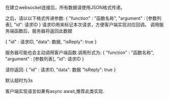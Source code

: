 在建立websocket连接后，所有数据请使用JSON格式传递。

之后，请以以下格式传递参数:
{
"function" : "函数名称",
"argument" : [参数列表],
"id": 请求ID }
请求ID用来标记本次请求，方便客户端实现对应回调。 调用服务端函数后，服务器将返回此数据

{
"id" : 请求ID,
"data": 数据,
"isReply": true }

服务器可能也会主动调用客户端函数.调用形式为:
{
"function" : "函数名称",
"argument" : [参数列表],
"id": 请求ID }

请你返回:
{
"id" : 请求ID,
"data": 数据
"IsReply": true }

默认超时为3s

客户端实现语言如果有async await,推荐此类实现.